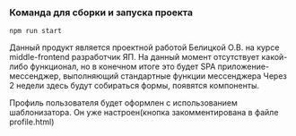 ### Команда для сборки и запуска проекта 
```
npm run start 
```
Данный продукт является проектной работой Белицкой О.В. на курсе middle-frontend разработчик ЯП. 
На данный момент отсутствует какой-либо функционал, но в конечном итоге это будет SPA приложение-мессенджер, выполняющий стандартные функции мессенджера
Через 2 недели здесь будут собираться формы, появятся компоненты.

Профиль пользователя будет оформлен с использованием шаблонизатора. Он уже настроен(кнопка закомментирована в файле profile.html)
